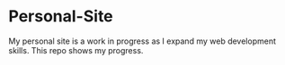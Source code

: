 # Personal-Site
My personal site is a work in progress as I expand my web development skills. This repo shows my progress.
